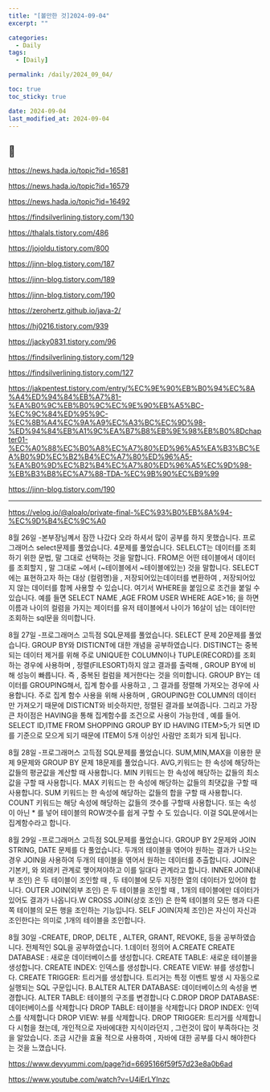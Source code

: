 ```yaml
---
title: "[볼만한 것]2024-09-04"
excerpt: ""

categories:
  - Daily
tags:
  - [Daily]

permalink: /daily/2024_09_04/

toc: true
toc_sticky: true

date: 2024-09-04
last_modified_at: 2024-09-04
---
```


## 🦥
https://news.hada.io/topic?id=16581

https://news.hada.io/topic?id=16579

https://news.hada.io/topic?id=16492

https://findsilverlining.tistory.com/130

https://thalals.tistory.com/486

https://jojoldu.tistory.com/800

https://jinn-blog.tistory.com/187

https://jinn-blog.tistory.com/189

https://jinn-blog.tistory.com/190

https://zerohertz.github.io/java-2/

https://hj0216.tistory.com/939

https://jacky0831.tistory.com/96

https://findsilverlining.tistory.com/129

https://findsilverlining.tistory.com/127

https://jakpentest.tistory.com/entry/%EC%9E%90%EB%B0%94%EC%8A%A4%ED%94%84%EB%A7%81-%EA%B0%9C%EB%B0%9C%EC%9E%90%EB%A5%BC-%EC%9C%84%ED%95%9C-%EC%8B%A4%EC%9A%A9%EC%A3%BC%EC%9D%98-%ED%94%84%EB%A1%9C%EA%B7%B8%EB%9E%98%EB%B0%8Dchapter01-%EC%A0%88%EC%B0%A8%EC%A7%80%ED%96%A5%EA%B3%BC%EA%B0%9D%EC%B2%B4%EC%A7%80%ED%96%A5-%EA%B0%9D%EC%B2%B4%EC%A7%80%ED%96%A5%EC%9D%98-%EB%B3%B8%EC%A7%88-TDA-%EC%9B%90%EC%B9%99

https://jinn-blog.tistory.com/190

----

https://velog.io/@aloalo/private-final-%EC%93%B0%EB%8A%94-%EC%9D%B4%EC%9C%A0

8월 26일
-본부장님꼐서 잠깐 나갔다 오라 하셔서 많이 공부를 하지 못했습니다. 
프로그래머스 select문제를 풀었습니다. 4문제를 풀었습니다.
SELELCT는 데이터를 조회하기 위한 문법, 말 그대로 선택하는 것을 말합니다. FROM은 어떤 테이블에서 데이터를 조회할지 , 말 그대로 ~에서 (~테이블에서 ~테이블에있는) 것을 말합니다. SELECT에는 표현하고자 하는 대상 (컬렴명)을 , 저장되어있는데이터를 변환하여 , 저장되어있지 않는 데이터를 함께 사용할 수 있습니다. 여기서 WHERE을 붙임으로 조건을 붙일 수 있습니다.  예를 들면 SELECT NAME ,AGE FROM USER WHERE AGE>16; 을 하면 이름과 나이의 컬렴을 가지는 제이터를 유저 테이블에서 나이가 16살이 넘는 데이터만 조회하는 sql문을 의미합니다.

8월 27일
-프로그래머스 고득점 SQL문제를 풀었습니다. SELECT 문제 20문제를 풀었습니다. GROUP BY와 DISTICNT에 대한 개념을 공부하였습니다.
DISTINCT는 중복되는 데이터 제거를 위해 주로 UNIQUE한 COLUMN이나 TUPLE(RECORD)를 조회하는 경우에 사용하며 , 정렬(FILESORT)하지 않고 결과를 출력해 , GROUP BY에 비해 성능이 빠릅니다.  즉 , 중복된 컬럼을 제거한다는 것을 의미합니다. 
GROUP BY는 데이터를 GROUPING해서, 집계 함수를 사용하고 , 그 결과를 정렬해 가져오는 경우에 사용합니다. 주로 집계 함수 사용을 위해 사용하며 , GROUPING한 COLUMN의 데이터만 가져오기 때문에 DISTICNT와 비슷하지만, 정렬된 결과를 보여줍니다. 그리고 가장 큰 차이점은  HAVING을 통해 집계함수를 조건으로 사용이 가능한데 , 예를 들어. SELECT ID,ITME FROM SHOPPING GROUP BY ID HAVING ITEM>5;가 되면 ID를 기준으로 모으게 되기 때문에 ITEM이 5개 이상인 사람만 조회가 되게 됩니다.

8월 28일
-프로그래머스 고득점 SQL문제를 풀었습니다. SUM,MIN,MAX을 이용한 문제 9문제와 GROUP BY 문제 18문제를 풀었습니다.
AVG,키워드는 한 속성에 해당하는 값들의 평균값을 계산할 때 사용합니다.
MIN 키워드는 한 속성에 해당하는 값들의 최소값을 구할 때 사용합니다.
MAX 키워드는 한 속성에 해당하는 값들의 최댓값을 구할 때 사용합니다.
SUM 키워드는 한 속성에 해당하는 값들의 합을 구할 때 사용합니다.
COUNT 키워드는 해당 속성에 해당하는 값들의 갯수를 구할때 사용합니다. 또는 속성이 아닌 * 를 넣어 테이블의 ROW갯수를 쉽게 구할 수 도 있습니다.
이걸 SQL문에서는 집계함수라고 합니다.

8월 29일
-프로그래머스 고득점 SQL문제를 풀었습니다. GROUP BY 2문제와 JOIN STRING, DATE 문제를 다 풀었습니다.
두개의 테이블을 엮어야 원하는 결과가 나오는 경우 JOIN을 사용하여 두개의 테이블을 엮어서 원하는 데이터를 추출합니다. JOIN은 기본키, 와 외래키 관계로 맺어져야하고 이를 일대다 관계라고 합니다. 
INNER JOIN(내부 조인) 은 두 테이블이 조인할 때 , 두 테이블에 모두 지정한 열의 데이터가 있어야 합니다.
OUTER JOIN(외부 조인) 은 두 테이블을 조인할 때 , 1개의 테이블에만 데이터가 있어도 결과가 나옵니다.W
CROSS JOIN(상호 조인) 은 한쪽 테이블의 모든 행과 다른 쪽 테이블의 모든 행을 조인하는 기능입니다.
SELF JOIN(자체 조인)은 자신이 자신과 조인한다는 의미로 ,1개의 테이블을 조인합니다.

8월 30일
-CREATE, DROP, DELTE , ALTER, GRANT, REVOKE, 등을 공부하였습니다. 
전체적인 SQL을 공부하였습니다.
1.데이터 정의어
A.CREATE
CREATE DATABASE : 새로운 데이터베이스를 생성합니다.
CREATE TABLE: 새로운 테이블을 생성합니다.
CREATE INDEX: 인덱스를 생성합니다.
CREATE VIEW: 뷰를 생성합니다.
CREATE TRIGGER: 트리거를 생성합니다. 트리거는 특정 이벤트 발생 시 자동으로 실행되는 SQL 구문입니다.
B.ALTER
ALTER DATABASE: 데이터베이스의 속성을 변경합니다.
ALTER TABLE: 테이블의 구조를 변경합니다
C.DROP
DROP DATABASE: 데이터베이스를 삭제합니다
DROP TABLE: 테이블을 삭제합니다
DROP INDEX: 인덱스를 삭제합니다
DROP VIEW: 뷰를 삭제합니다.
DROP TRIGGER: 트리거를 삭제합니다
시험을 쳤는데, 개인적으로 자바에대한 지식이라던지 , 그런것이 많이 부족하다는 것을 알았습니다. 조금 시간을 효율 적으로 사용하여 , 자바에 대한 공부를 다시 해야한다는 것을 느꼈습니다.

https://www.devyummi.com/page?id=6695166f59f57d23e8a0b6ad

https://www.youtube.com/watch?v=U4iErLYInzc